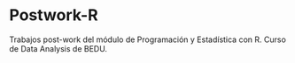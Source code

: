 # Postwork-R
Trabajos post-work del módulo de Programación y Estadística con R. 
Curso de Data Analysis de BEDU.
